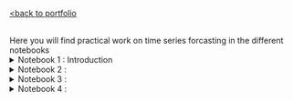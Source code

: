 [<back to portfolio](https://mickael-wajnberg.github.io/)

<br>
Here you will find practical work on time series forcasting in the different notebooks
<details>
<summary>Notebook 1 : Introduction</summary>
- predict the quarter dividend (earning per share) from johnson and johnson
<br>
 ![Exemple Image](timeSeriesFigures/N1_1.png)
 <br>
- establish seasonality
![Exemple Image](timeSeriesFigures/N1_seasonality.png)
- models are historical mean, last year mean, last value, naive seasonal copy of last year
![Exemple Image](timeSeriesFigures/N1_split.png)
 ![Exemple Image](timeSeriesFigures/N1_mean_pred.png)
 ![Exemple Image](timeSeriesFigures/N1_last_pred.png)
 ![Exemple Image](timeSeriesFigures/N1_seasonality_pred.png)
- evaluation is made by MAPE
 ![Exemple Image](timeSeriesFigures/N1_result.png)
</details>
<details>
<summary>Notebook 2 : </summary>
- established the GOOGL stock market (google) is a random walk with Augmented Dickey-Fuller and Autocorrelation. so, it cannot be predicted by itself well
- prediction are simply drift, last value and mean
</details>
 <details>
<summary>Notebook 3 : </summary>
 
gfhjhf

</details>
<details>
<summary>Notebook 4 : </summary>
[<back to portfolio](https://mickael-wajnberg.github.io/)
